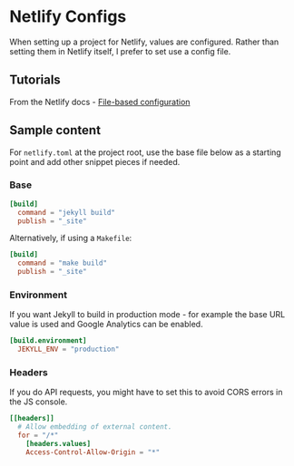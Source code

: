 # Netlify Configs

When setting up a project for Netlify, values are configured. Rather than setting them in Netlify itself, I prefer to set use a config file.

## Tutorials

From the Netlify docs - [File-based configuration](https://docs.netlify.com/configure-builds/file-based-configuration/)

## Sample content

For `netlify.toml` at the project root, use the base file below as a starting point and add other snippet pieces if needed.

### Base

```toml
[build]
  command = "jekyll build"
  publish = "_site"
```

Alternatively, if using a `Makefile`:

```toml
[build]
  command = "make build"
  publish = "_site"
```

### Environment

If you want Jekyll to build in production mode - for example the base URL value is used and Google Analytics can be enabled.

```toml
[build.environment]
  JEKYLL_ENV = "production"
```

### Headers

If you do API requests, you might have to set this to avoid CORS errors in the JS console.

```toml
[[headers]]
  # Allow embedding of external content.
  for = "/*"
    [headers.values]
    Access-Control-Allow-Origin = "*"
```

